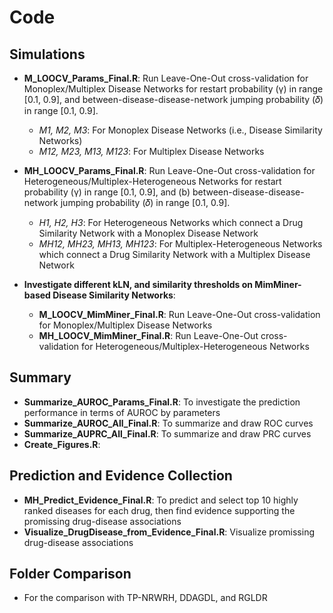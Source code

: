 # Code
## Simulations
- **M_LOOCV_Params_Final.R**: Run Leave-One-Out cross-validation for Monoplex/Multiplex Disease Networks for restart probability (γ) in range [0.1, 0.9], and between-disease-disease-network jumping probability (𝛿) in range [0.1, 0.9].
  - *M1, M2, M3*: For Monoplex Disease Networks (i.e., Disease Similarity Networks)
  - *M12, M23, M13, M123*: For Multiplex Disease Networks
 
- **MH_LOOCV_Params_Final.R**: Run Leave-One-Out cross-validation for Heterogeneous/Multiplex-Heterogeneous Networks for restart probability (γ) in range [0.1, 0.9], and (b) between-disease-disease-network jumping probability (𝛿) in range [0.1, 0.9].
  - *H1, H2, H3*: For Heterogeneous Networks which connect a Drug Similarity Network with a Monoplex Disease Network
  - *MH12, MH23, MH13, MH123*: For Multiplex-Heterogeneous Networks which connect a Drug Similarity Network with a Multiplex Disease Network

- **Investigate different kLN, and similarity thresholds on MimMiner-based Disease Similarity Networks**:
  - **M_LOOCV_MimMiner_Final.R**: Run Leave-One-Out cross-validation for Monoplex/Multiplex Disease Networks
  - **MH_LOOCV_MimMiner_Final.R**: Run Leave-One-Out cross-validation for Heterogeneous/Multiplex-Heterogeneous Networks

## Summary
  - **Summarize_AUROC_Params_Final.R**: To investigate the prediction performance in terms of AUROC by parameters
  - **Summarize_AUROC_All_Final.R**: To summarize and draw ROC curves
  - **Summarize_AUPRC_All_Final.R**: To summarize and draw PRC curves
  - **Create_Figures.R**:

## Prediction and Evidence Collection
  - **MH_Predict_Evidence_Final.R**: To predict and select top 10 highly ranked diseases for each drug, then find evidence supporting the promissing drug-disease associations
  - **Visualize_DrugDisease_from_Evidence_Final.R**: Visualize promissing drug-disease associations

## Folder Comparison
- For the comparison with TP-NRWRH, DDAGDL, and RGLDR 
  

